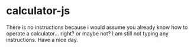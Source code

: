 # calculator-js

There is no instructions because i would assume you already know how to operate a calculator... right? or maybe not? I am still not typing any instructions. Have a nice day.